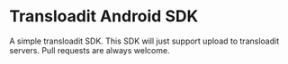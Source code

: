 Transloadit Android SDK
=======================

A simple transloadit SDK. This SDK will just support upload to transloadit servers. Pull requests are always welcome.
